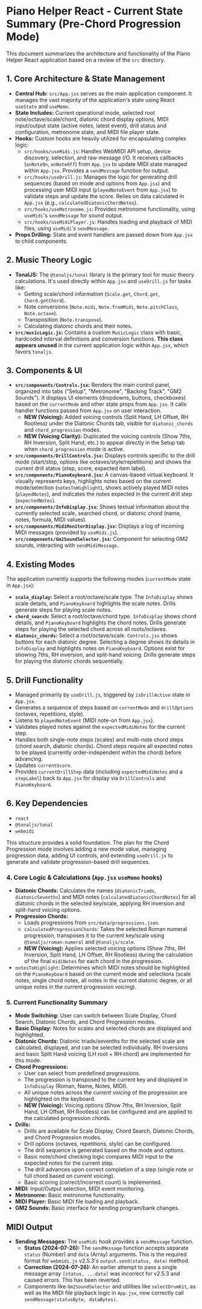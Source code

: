 # Piano Helper React - Current State Summary (Pre-Chord Progression Mode)

This document summarizes the architecture and functionality of the Piano Helper React application based on a review of the `src` directory.

## 1. Core Architecture & State Management

*   **Central Hub:** `src/App.jsx` serves as the main application component. It manages the vast majority of the application's state using React `useState` and `useMemo`.
*   **State Includes:** Current operational mode, selected root note/octave/scale/chord, diatonic chord display options, MIDI input/output state (active notes, latest event), drill status and configuration, metronome state, and MIDI file player state.
*   **Hooks:** Custom hooks are heavily utilized for encapsulating complex logic:
    *   `src/hooks/useMidi.js`: Handles WebMIDI API setup, device discovery, selection, and raw message I/O. It receives callbacks (`onNoteOn`, `onNoteOff`) from `App.jsx` to update MIDI state managed within `App.jsx`. Provides a `sendMessage` function for output.
    *   `src/hooks/useDrill.js`: Manages the logic for generating drill sequences (based on mode and options from `App.jsx`) and processing user MIDI input (`playedNoteEvent` from `App.jsx`) to validate steps and update the score. Relies on data calculated in `App.jsx` (e.g., `calculatedDiatonicChordNotes`).
    *   `src/hooks/useMetronome.js`: Provides metronome functionality, using `useMidi`'s `sendMessage` for sound output.
    *   `src/hooks/useMidiPlayer.js`: Handles loading and playback of MIDI files, using `useMidi`'s `sendMessage`.
*   **Props Drilling:** State and event handlers are passed down from `App.jsx` to child components.

## 2. Music Theory Logic

*   **TonalJS:** The `@tonaljs/tonal` library is the primary tool for music theory calculations. It's used directly within `App.jsx` and `useDrill.js` for tasks like:
    *   Getting scale/chord information (`Scale.get`, `Chord.get`, `Chord.getChord`).
    *   Note conversions (`Note.midi`, `Note.fromMidi`, `Note.pitchClass`, `Note.octave`).
    *   Transposition (`Note.transpose`).
    *   Calculating diatonic chords and their notes.
*   **`src/musicLogic.js`:** Contains a custom `MusicLogic` class with basic, hardcoded interval definitions and conversion functions. **This class appears unused** in the current application logic within `App.jsx`, which favors `tonaljs`.

## 3. Components & UI

*   **`src/components/Controls.jsx`:** Renders the main control panel, organized into tabs ("Setup", "Metronome", "Backing Track", "GM2 Sounds"). It displays UI elements (dropdowns, buttons, checkboxes) based on the `currentMode` and other state props from `App.jsx`. It calls handler functions passed from `App.jsx` on user interaction.
    *   **NEW (Voicing):** Added voicing controls (Split Hand, LH Offset, RH Rootless) under the Diatonic Chords tab, visible for `diatonic_chords` and `chord_progression` modes.
    *   **NEW (Voicing Clarity):** Duplicated the voicing controls (Show 7ths, RH Inversion, Split Hand, etc.) to appear directly in the Setup tab when `chord_progression` mode is active.
*   **`src/components/DrillControls.jsx`:** Displays controls specific to the drill mode (start/stop, options like octaves/style/repetitions) and shows the current drill status (step, score, expected item label).
*   **`src/components/PianoKeyboard.jsx`:** A canvas-based virtual keyboard. It visually represents keys, highlights notes based on the current mode/selection (`notesToHighlight`), shows actively played MIDI notes (`playedNotes`), and indicates the notes expected in the current drill step (`expectedNotes`).
*   **`src/components/InfoDisplay.jsx`:** Shows textual information about the currently selected scale, searched chord, or diatonic chord (name, notes, formula, MIDI values).
*   **`src/components/MidiMonitorDisplay.jsx`:** Displays a log of incoming MIDI messages (provided by `useMidi.js`).
*   **`src/components/Gm2SoundSelector.jsx`:** Component for selecting GM2 sounds, interacting with `sendMidiMessage`.

## 4. Existing Modes

The application currently supports the following modes (`currentMode` state in `App.jsx`):

*   **`scale_display`:** Select a root/octave/scale type. The `InfoDisplay` shows scale details, and `PianoKeyboard` highlights the scale notes. Drills generate steps for playing scale notes.
*   **`chord_search`:** Select a root/octave/chord type. `InfoDisplay` shows chord details, and `PianoKeyboard` highlights the chord notes. Drills generate steps for playing the selected chord across all roots/octaves.
*   **`diatonic_chords`:** Select a root/octave/scale. `Controls.jsx` shows buttons for each diatonic degree. Selecting a degree shows its details in `InfoDisplay` and highlights notes on `PianoKeyboard`. Options exist for showing 7ths, RH inversion, and split-hand voicing. Drills generate steps for playing the diatonic chords sequentially.

## 5. Drill Functionality

*   Managed primarily by `useDrill.js`, triggered by `isDrillActive` state in `App.jsx`.
*   Generates a sequence of steps based on `currentMode` and `drillOptions` (octaves, repetitions, style).
*   Listens to `playedNoteEvent` (MIDI note-on from `App.jsx`).
*   Validates played notes against the `expectedMidiNotes` for the current step.
*   Handles both single-note steps (scales) and multi-note chord steps (chord search, diatonic chords). Chord steps require all expected notes to be played (currently order-independent within the chord) before advancing.
*   Updates `currentScore`.
*   Provides `currentDrillStep` data (including `expectedMidiNotes` and a `stepLabel`) back to `App.jsx` for display via `DrillControls` and `PianoKeyboard`.

## 6. Key Dependencies

*   `react`
*   `@tonaljs/tonal`
*   `webmidi`

This structure provides a solid foundation. The plan for the Chord Progression mode involves adding a new mode value, managing progression data, adding UI controls, and extending `useDrill.js` to generate and validate progression-based drill sequences. 

### 4. Core Logic & Calculations (`App.jsx` `useMemo` hooks)
*   **Diatonic Chords:** Calculates the names (`diatonicTriads`, `diatonicSevenths`) and MIDI notes (`calculatedDiatonicChordNotes`) for all diatonic chords in the selected key/scale, applying RH inversion and split-hand voicing options.
*   **Progression Chords:**
    *   Loads progressions from `src/data/progressions.json`.
    *   `calculatedProgressionChords`: Takes the selected Roman numeral progression, transposes it to the current key/scale using `@tonaljs/roman-numeral` and `@tonaljs/scale`.
    *   **NEW (Voicing):** Applies selected voicing options (Show 7ths, RH Inversion, Split Hand, LH Offset, RH Rootless) during the calculation of the final `midiNotes` for each chord in the progression.
*   `notesToHighlight`: Determines which MIDI notes should be highlighted on the `PianoKeyboard` based on the current mode and selections (scale notes, single chord notes, all notes in the current diatonic degree, or all unique notes in the current progression voicing).

### 5. Current Functionality Summary
*   **Mode Switching:** User can switch between Scale Display, Chord Search, Diatonic Chords, and Chord Progression modes.
*   **Basic Display:** Notes for scales and selected chords are displayed and highlighted.
*   **Diatonic Chords:** Diatonic triads/sevenths for the selected scale are calculated, displayed, and can be selected individually. RH Inversions and basic Split Hand voicing (LH root + RH chord) are implemented for this mode.
*   **Chord Progressions:**
    *   User can select from predefined progressions.
    *   The progression is transposed to the current key and displayed in `InfoDisplay` (Roman, Name, Notes, MIDI).
    *   All unique notes across the *current voicing* of the progression are highlighted on the keyboard.
    *   **NEW (Voicing):** Voicing options (Show 7ths, RH Inversion, Split Hand, LH Offset, RH Rootless) can be configured and are applied to the calculated progression chords.
*   **Drills:**
    *   Drills are available for Scale Display, Chord Search, Diatonic Chords, and Chord Progression modes.
    *   Drill options (octaves, repetitions, style) can be configured.
    *   The drill sequence is generated based on the mode and options.
    *   Basic note/chord checking logic compares MIDI input to the expected notes for the current step.
    *   The drill advances upon correct completion of a step (single note or full chord based on *current voicing*).
    *   Basic scoring (correct/incorrect count) is implemented.
*   **MIDI:** Input/Output selection, MIDI event monitoring.
*   **Metronome:** Basic metronome functionality.
*   **MIDI Player:** Basic MIDI file loading and playback.
*   **GM2 Sounds:** Basic interface for sending program/bank changes.

## MIDI Output

- **Sending Messages:** The `useMidi` hook provides a `sendMessage` function.
    - **Status (2024-07-26):** The `sendMessage` function accepts separate `status` (Number) and `data` (Array) arguments. This is the required format for `webmidi.js` v2.5.3's `output.send(status, data)` method.
    - **Correction (2024-07-26):** An earlier attempt to pass a single message array `[status, ...data]` was incorrect for v2.5.3 and caused errors. This has been reverted.
    - Components like `Gm2SoundSelector` and utilities like `selectDrumKit`, as well as the MIDI file playback logic in `App.jsx`, now correctly call `sendMessage(statusByte, dataBytes)`. 